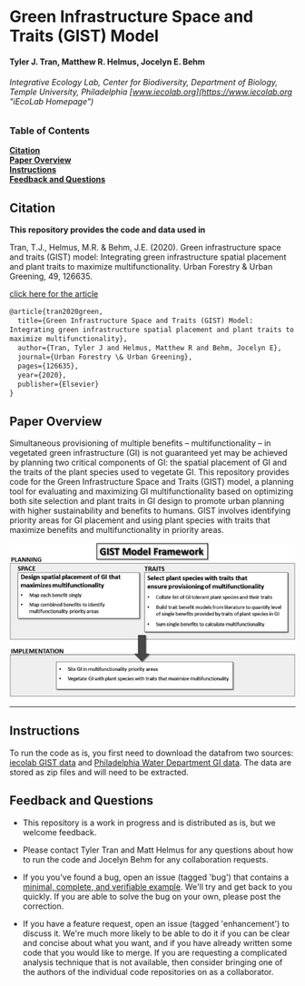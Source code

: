 # Green Infrastructure Space and Traits (GIST) Model
#### Tyler J. Tran, Matthew R. Helmus, Jocelyn E. Behm
###### Integrative Ecology Lab, Center for Biodiversity, Department of Biology, Temple University, Philadelphia [www.iecolab.org](https://www.iecolab.org "iEcoLab Homepage") 

### Table of Contents
**[Citation](#citation)**<br>
**[Paper Overview](#paper-overview)**<br>
**[Instructions](#instructions)**<br>
**[Feedback and Questions](#feedback-and-questions)**<br>

## Citation
__This repository provides the code and data used in__

Tran, T.J., Helmus, M.R. & Behm, J.E. (2020). Green infrastructure space and traits (GIST) model: Integrating green infrastructure spatial placement and plant traits to maximize multifunctionality. Urban Forestry & Urban Greening, 49, 126635.

[click here for the article](https://www.iecolab.org/publications/)
```
@article{tran2020green,
  title={Green Infrastructure Space and Traits (GIST) Model: Integrating green infrastructure spatial placement and plant traits to maximize multifunctionality},
  author={Tran, Tyler J and Helmus, Matthew R and Behm, Jocelyn E},
  journal={Urban Forestry \& Urban Greening},
  pages={126635},
  year={2020},
  publisher={Elsevier}
}
```
## Paper Overview

Simultaneous provisioning of multiple benefits – multifunctionality – in vegetated green infrastructure (GI) is not guaranteed yet may be achieved by planning two critical components of GI: the spatial placement of GI and the traits of the plant species used to vegetate GI. This repository provides code for the Green Infrastructure Space and Traits (GIST) model, a planning tool for evaluating and maximizing GI multifunctionality based on optimizing both site selection and plant traits in GI design to promote urban planning with higher sustainability and benefits to humans. GIST involves identifying priority areas for GI placement and using plant species with traits that maximize benefits and multifunctionality in priority areas.

![GIST Framework](https://github.com/ieco-lab/GIST/blob/master/GIST_Framework_Tran_et_al_2020.jpg)

<hr>

## Instructions 
To run the code as is, you first need to download the datafrom two sources: [iecolab GIST data](https://drive.google.com/open?id=1BvBREOt57L6hZyJWSgV1EGzO83VcNsJw) and [Philadelphia Water Department GI data](https://www.opendataphilly.org/dataset?q=green+infrastructure). The data are stored as zip files and will need to be extracted.

## Feedback and Questions
* This repository is a work in progress and is distributed as is, but we welcome feedback.

* Please contact Tyler Tran and Matt Helmus for any questions about how to run the code and Jocelyn Behm for any collaboration requests. 

* If you you've found a bug, open an issue (tagged 'bug') that contains a  [minimal, complete, and verifiable example](https://stackoverflow.com/help/mcve "How to make a great reproducible example?"). We'll try and get back to you quickly. If you are able to solve the bug on your own, please post the correction.

* If you have a feature request, open an issue (tagged 'enhancement') to discuss it. We're much more likely to be able to do it if you can be clear and concise about what you want, and if you have already written some code that you would like to merge. If you are requesting a complicated analysis technique that is not available, then consider bringing one of the authors of the individual code repositories on as a collaborator.



